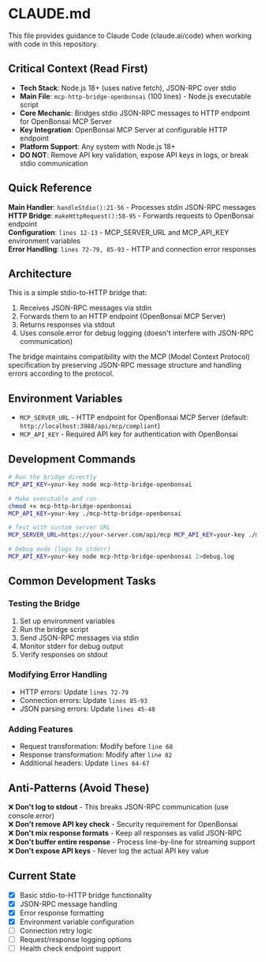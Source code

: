 # CLAUDE.md

This file provides guidance to Claude Code (claude.ai/code) when working with code in this repository.

## Critical Context (Read First)
- **Tech Stack**: Node.js 18+ (uses native fetch), JSON-RPC over stdio
- **Main File**: `mcp-http-bridge-openbonsai` (100 lines) - Node.js executable script
- **Core Mechanic**: Bridges stdio JSON-RPC messages to HTTP endpoint for OpenBonsai MCP Server
- **Key Integration**: OpenBonsai MCP Server at configurable HTTP endpoint
- **Platform Support**: Any system with Node.js 18+
- **DO NOT**: Remove API key validation, expose API keys in logs, or break stdio communication

## Quick Reference
**Main Handler**: `handleStdio():21-56` - Processes stdin JSON-RPC messages  
**HTTP Bridge**: `makeHttpRequest():58-95` - Forwards requests to OpenBonsai endpoint  
**Configuration**: `lines 12-13` - MCP_SERVER_URL and MCP_API_KEY environment variables  
**Error Handling**: `lines 72-79, 85-93` - HTTP and connection error responses  

## Architecture
This is a simple stdio-to-HTTP bridge that:
1. Receives JSON-RPC messages via stdin
2. Forwards them to an HTTP endpoint (OpenBonsai MCP Server)
3. Returns responses via stdout
4. Uses console.error for debug logging (doesn't interfere with JSON-RPC communication)

The bridge maintains compatibility with the MCP (Model Context Protocol) specification by preserving JSON-RPC message structure and handling errors according to the protocol.

## Environment Variables
- `MCP_SERVER_URL` - HTTP endpoint for OpenBonsai MCP Server (default: `http://localhost:3988/api/mcp/compliant`)
- `MCP_API_KEY` - Required API key for authentication with OpenBonsai

## Development Commands
```bash
# Run the bridge directly
MCP_API_KEY=your-key node mcp-http-bridge-openbonsai

# Make executable and run
chmod +x mcp-http-bridge-openbonsai
MCP_API_KEY=your-key ./mcp-http-bridge-openbonsai

# Test with custom server URL
MCP_SERVER_URL=https://your-server.com/api/mcp MCP_API_KEY=your-key ./mcp-http-bridge-openbonsai

# Debug mode (logs to stderr)
MCP_API_KEY=your-key node mcp-http-bridge-openbonsai 2>debug.log
```

## Common Development Tasks

### Testing the Bridge
1. Set up environment variables
2. Run the bridge script
3. Send JSON-RPC messages via stdin
4. Monitor stderr for debug output
5. Verify responses on stdout

### Modifying Error Handling
- HTTP errors: Update `lines 72-79`
- Connection errors: Update `lines 85-93`
- JSON parsing errors: Update `lines 45-48`

### Adding Features
- Request transformation: Modify before `line 68`
- Response transformation: Modify after `line 82`
- Additional headers: Update `lines 64-67`

## Anti-Patterns (Avoid These)
❌ **Don't log to stdout** - This breaks JSON-RPC communication (use console.error)  
❌ **Don't remove API key check** - Security requirement for OpenBonsai  
❌ **Don't mix response formats** - Keep all responses as valid JSON-RPC  
❌ **Don't buffer entire response** - Process line-by-line for streaming support  
❌ **Don't expose API keys** - Never log the actual API key value  

## Current State
- [x] Basic stdio-to-HTTP bridge functionality
- [x] JSON-RPC message handling
- [x] Error response formatting
- [x] Environment variable configuration
- [ ] Connection retry logic
- [ ] Request/response logging options
- [ ] Health check endpoint support
